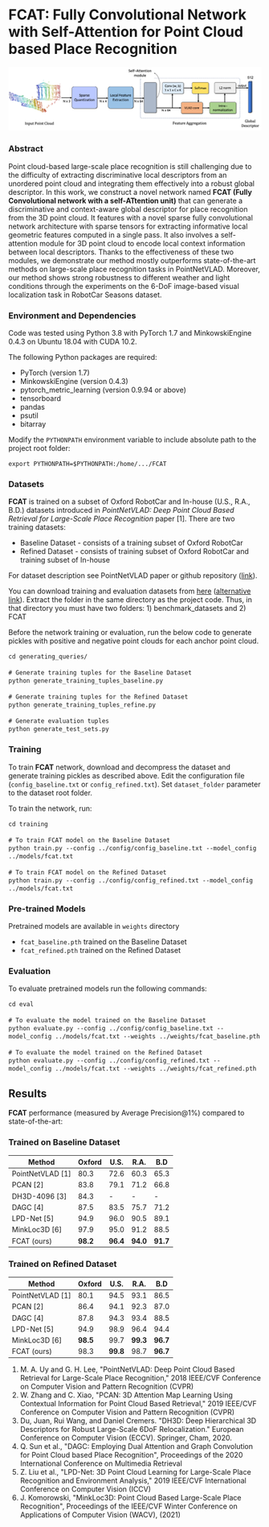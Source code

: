 # FCAT: Fully Convolutional Network with Self-Attention for Point Cloud based Place Recognition

![Overview](overall.png)

### Abstract
Point cloud-based large-scale place recognition is still challenging due to the difficulty of extracting discriminative local descriptors from an unordered point cloud and integrating them effectively into a robust global descriptor. In this work, we construct a novel network named **FCAT (Fully Convolutional network with a self-ATtention unit)** that can generate a discriminative and context-aware global descriptor for place recognition from the 3D point cloud. It features with a novel sparse fully convolutional network architecture with sparse tensors for extracting informative local geometric features computed in a single pass. It also involves a self-attention module for 3D point cloud to encode local context information between local descriptors. Thanks to the effectiveness of these two modules, we demonstrate our method mostly outperforms state-of-the-art methods on large-scale place recognition tasks in PointNetVLAD. Moreover, our method shows strong robustness to different weather and light conditions through the experiments on the 6-DoF image-based visual localization task in RobotCar Seasons dataset.

### Environment and Dependencies
Code was tested using Python 3.8 with PyTorch 1.7 and MinkowskiEngine 0.4.3 on Ubuntu 18.04 with CUDA 10.2.

The following Python packages are required:
* PyTorch (version 1.7)
* MinkowskiEngine (version 0.4.3)
* pytorch_metric_learning (version 0.9.94 or above)
* tensorboard
* pandas
* psutil
* bitarray


Modify the `PYTHONPATH` environment variable to include absolute path to the project root folder: 
```export PYTHONPATH
export PYTHONPATH=$PYTHONPATH:/home/.../FCAT
```

### Datasets

**FCAT** is trained on a subset of Oxford RobotCar and In-house (U.S., R.A., B.D.) datasets introduced in
*PointNetVLAD: Deep Point Cloud Based Retrieval for Large-Scale Place Recognition* paper [1].
There are two training datasets:
- Baseline Dataset - consists of a training subset of Oxford RobotCar
- Refined Dataset - consists of training subset of Oxford RobotCar and training subset of In-house

For dataset description see PointNetVLAD paper or github repository ([link](https://github.com/mikacuy/pointnetvlad)).

You can download training and evaluation datasets from 
[here](https://drive.google.com/open?id=1rflmyfZ1v9cGGH0RL4qXRrKhg-8A-U9q) 
([alternative link](https://drive.google.com/file/d/1-1HA9Etw2PpZ8zHd3cjrfiZa8xzbp41J/view?usp=sharing)). 
Extract the folder in the same directory as the project code. Thus, in that directory you must have two folders: 1) benchmark_datasets and 2) FCAT

Before the network training or evaluation, run the below code to generate pickles with positive and negative point clouds for each anchor point cloud. 
 
```generate pickles
cd generating_queries/ 

# Generate training tuples for the Baseline Dataset
python generate_training_tuples_baseline.py

# Generate training tuples for the Refined Dataset
python generate_training_tuples_refine.py

# Generate evaluation tuples
python generate_test_sets.py
```

### Training
To train **FCAT** network, download and decompress the dataset and generate training pickles as described above.
Edit the configuration file (`config_baseline.txt` or `config_refined.txt`). 
Set `dataset_folder` parameter to the dataset root folder.

To train the network, run:

```train baseline
cd training

# To train FCAT model on the Baseline Dataset
python train.py --config ../config/config_baseline.txt --model_config ../models/fcat.txt

# To train FCAT model on the Refined Dataset
python train.py --config ../config/config_refined.txt --model_config ../models/fcat.txt
```

### Pre-trained Models

Pretrained models are available in `weights` directory
- `fcat_baseline.pth` trained on the Baseline Dataset 
- `fcat_refined.pth` trained on the Refined Dataset 

### Evaluation

To evaluate pretrained models run the following commands:

```eval baseline
cd eval

# To evaluate the model trained on the Baseline Dataset
python evaluate.py --config ../config/config_baseline.txt --model_config ../models/fcat.txt --weights ../weights/fcat_baseline.pth

# To evaluate the model trained on the Refined Dataset
python evaluate.py --config ../config/config_refined.txt --model_config ../models/fcat.txt --weights ../weights/fcat_refined.pth
```

## Results

**FCAT** performance (measured by Average Precision@1\%) compared to state-of-the-art:

### Trained on Baseline Dataset

| Method         | Oxford  | U.S. | R.A. | B.D |
| ------------------ |---------------- | -------------- |---|---|
| PointNetVLAD [1] |     80.3     |   72.6 | 60.3 | 65.3 |
| PCAN [2] |     83.8     |   79.1 | 71.2 | 66.8 |
| DH3D-4096 [3] | 84.3 | - | - | - |
| DAGC [4] |     87.5     |   83.5 | 75.7 | 71.2 |
| LPD-Net [5] |     94.9   |   96.0 | 90.5 | 89.1 |
| MinkLoc3D [6]  |     97.9     |   95.0 | 91.2 | 88.5 |
| FCAT (ours) | **98.2** | **96.4** | **94.0** | **91.7** |


### Trained on Refined Dataset

| Method         | Oxford  | U.S. | R.A. | B.D |
| ------------------ |---------------- | -------------- |---|---|
| PointNetVLAD [1] |     80.1     |   94.5 | 93.1 | 86.5 |
| PCAN [2] |     86.4     |   94.1 | 92.3 | 87.0 |
| DAGC [4] |     87.8     |   94.3 | 93.4 | 88.5 |
| LPD-Net [5] |     94.9     |   98.9 | 96.4 | 94.4 |
| MinkLoc3D [6]  |     **98.5**     |   99.7 | **99.3** | **96.7** |
| FCAT (ours) | 98.3 | **99.8** | 98.7 | **96.7**|

1. M. A. Uy and G. H. Lee, "PointNetVLAD: Deep Point Cloud Based Retrieval for Large-Scale Place Recognition," 2018 IEEE/CVF Conference on Computer Vision and Pattern Recognition (CVPR)
2. W. Zhang and C. Xiao, "PCAN: 3D Attention Map Learning Using Contextual Information for Point Cloud Based Retrieval," 2019 IEEE/CVF Conference on Computer Vision and Pattern Recognition (CVPR)
3. Du, Juan, Rui Wang, and Daniel Cremers. "DH3D: Deep Hierarchical 3D Descriptors for Robust Large-Scale 6DoF Relocalization." European Conference on Computer Vision (ECCV). Springer, Cham, 2020.
4. Q. Sun et al., "DAGC: Employing Dual Attention and Graph Convolution for Point Cloud based Place Recognition", Proceedings of the 2020 International Conference on Multimedia Retrieval
5. Z. Liu et al., "LPD-Net: 3D Point Cloud Learning for Large-Scale Place Recognition and Environment Analysis," 2019 IEEE/CVF International Conference on Computer Vision (ICCV)
6. J. Komorowski, "MinkLoc3D: Point Cloud Based Large-Scale Place Recognition", Proceedings of the IEEE/CVF Winter Conference on Applications of Computer Vision (WACV), (2021)
